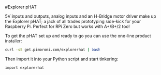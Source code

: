 <!--
---
name: Explorer pHAT
class: board
type: adc,io,motor
formfactor: pHAT
image: 'explorer-phat.png'
manufacturer: Pimoroni
description: An all-in-one input, output and motor add-on board.
url: https://github.com/pimoroni/explorer-hat
github: https://github.com/pimoroni/explorer-hat
buy: https://shop.pimoroni.com/products/explorer-phat
pincount: 40
eeprom: no
pin:
  '3':
    mode: i2c
  '5':
    mode: i2c
  '15':
    name: Input 2
    mode: input
    active: high
  '16':
    name: Input 1
    mode: input
    active: high
  '18':
    name: Input 3
    mode: input
    active: high
  '22':
    name: Input 4
    mode: input
    active: high
  '31':
    name: Output 1
    mode: output
    active: high
  '32':
    name: Output 2
    mode: output
    active: high
  '33':
    name: Output 3
    mode: output
    active: high
  '35':
    name: Motor 1 +
    mode: output
    active: high
  '36':
    name: Output 4
    mode: output
    active: high
  '37':
    name: Motor 2 -
    mode: output
    active: high
  '38':
    name: Motor 1 -
    mode: output
    active: high
  '40':
    name: Motor 2 +
    mode: output
    active: high
i2c:
  '0x48':
    name: Analog Input
    device: ads1015
install:
  'devices':
    - 'i2c'
  'apt':
    - 'python-smbus'
    - 'python3-smbus'
    - 'python-dev'
    - 'python3-dev'
  'python':
    - 'explorerhat'
  'python3':
    - 'explorerhat'
  'examples': 'examples/'
-->
#Explorer pHAT

5V inputs and outputs, analog inputs and an H-Bridge motor driver make up the Explorer pHAT; a jack of all trades prototyping side-kick for your Raspberry Pi. Perfect for RPi Zero but works with A+/B+/2 too!

To get the pHAT set up and ready to go you can use the one-line product installer:

```bash
curl -sS get.pimoroni.com/explorerhat | bash
```

Then import it into your Python script and start tinkering:

```bash
import explorerhat
```
